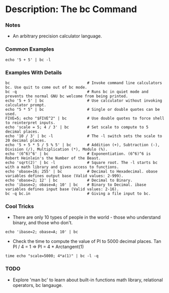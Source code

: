 # Description: The bc Command

### Notes
* An arbitrary precision calculator language.

### Common Examples
```shell
echo '5 + 5' | bc -l
```

### Examples With Details
```shell
bc                                  # Invoke command line calculators bc. Use quit to come out of bc mode.
bc -q                               # Runs bc in quiet mode and prevents the normal GNU bc welcome from being printed.
echo '5 + 5' | bc                   # Use calculator without invoking calculator prompt.
echo "5 * 5" | bc                   # Single or double quotes can be used.
FIVE=5; echo "$FIVE^2" | bc         # Use double quotes to force shell to reinterpret inputs.
echo 'scale = 5; 4 / 3' | bc        # Set scale to compute to 5 decimal places.
echo '10 / 3' | bc -l               # The -l switch sets the scale to 20 decimal places.
echo '5 + 5 * 5 / 5 % 5' | bc       # Addition (+), Subtraction (-), Division (/), Multiplication (*), Modulo (%).
echo '(6^6)^6' | bc                 # Exponentiation. (6^6)^6 is Robert Heinlein's the Number of the Beast.
echo 'sqrt(2)' | bc -l              # Square root. The -l starts bc with a math library and gives access to functions.
echo 'obase=16; 255' | bc           # Decimal to Hexadecimal. obase variables defines output base (Valid values: 2-999).
echo 'obase=2; 12' | bc             # Decimal to Binary.
echo 'ibase=2; obase=A; 10' | bc    # Binary to Decimal. ibase variables defines input base (Valid values: 2-16).
bc -q bc.in                         # Giving a file input to bc.
```

### Cool Tricks
* There are only 10 types of people in the world - those who understand binary, and those who don't.
```shell
echo 'ibase=2; obase=A; 10' | bc
```

* Check the time to compute the value of PI to 5000 decimal places. Tan PI / 4 = 1 => PI = 4 * Arctangent(1)
```shell
time echo "scale=5000; 4*a(1)" | bc -l -q
```

### TODO
* Explore 'man bc' to learn about built-in functions math library, relational operators, bc langauge.
